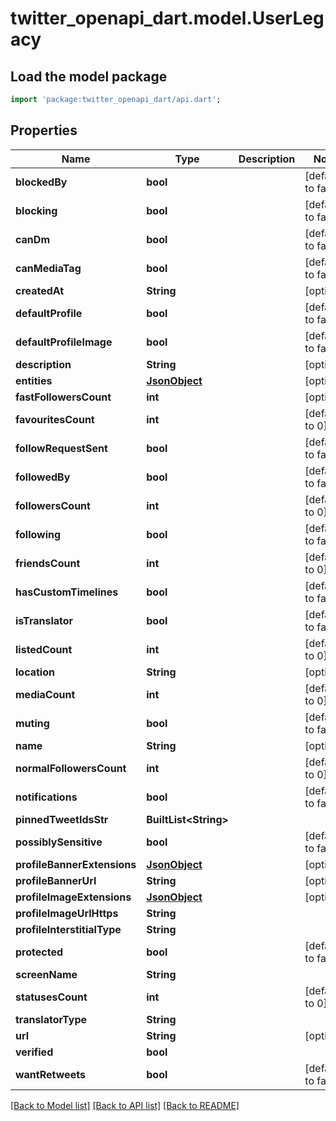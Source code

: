 # twitter_openapi_dart.model.UserLegacy

## Load the model package
```dart
import 'package:twitter_openapi_dart/api.dart';
```

## Properties
Name | Type | Description | Notes
------------ | ------------- | ------------- | -------------
**blockedBy** | **bool** |  | [default to false]
**blocking** | **bool** |  | [default to false]
**canDm** | **bool** |  | [default to false]
**canMediaTag** | **bool** |  | [default to false]
**createdAt** | **String** |  | [optional] 
**defaultProfile** | **bool** |  | [default to false]
**defaultProfileImage** | **bool** |  | [default to false]
**description** | **String** |  | [optional] 
**entities** | [**JsonObject**](.md) |  | [optional] 
**fastFollowersCount** | **int** |  | [optional] 
**favouritesCount** | **int** |  | [default to 0]
**followRequestSent** | **bool** |  | [default to false]
**followedBy** | **bool** |  | [default to false]
**followersCount** | **int** |  | [default to 0]
**following** | **bool** |  | [default to false]
**friendsCount** | **int** |  | [default to 0]
**hasCustomTimelines** | **bool** |  | [default to false]
**isTranslator** | **bool** |  | [default to false]
**listedCount** | **int** |  | [default to 0]
**location** | **String** |  | [optional] 
**mediaCount** | **int** |  | [default to 0]
**muting** | **bool** |  | [default to false]
**name** | **String** |  | [optional] 
**normalFollowersCount** | **int** |  | [default to 0]
**notifications** | **bool** |  | [default to false]
**pinnedTweetIdsStr** | **BuiltList&lt;String&gt;** |  | 
**possiblySensitive** | **bool** |  | [default to false]
**profileBannerExtensions** | [**JsonObject**](.md) |  | [optional] 
**profileBannerUrl** | **String** |  | [optional] 
**profileImageExtensions** | [**JsonObject**](.md) |  | [optional] 
**profileImageUrlHttps** | **String** |  | 
**profileInterstitialType** | **String** |  | 
**protected** | **bool** |  | [default to false]
**screenName** | **String** |  | 
**statusesCount** | **int** |  | [default to 0]
**translatorType** | **String** |  | 
**url** | **String** |  | [optional] 
**verified** | **bool** |  | 
**wantRetweets** | **bool** |  | [default to false]

[[Back to Model list]](../README.md#documentation-for-models) [[Back to API list]](../README.md#documentation-for-api-endpoints) [[Back to README]](../README.md)


